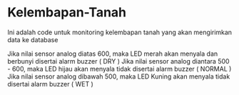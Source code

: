 # Kelembapan-Tanah

Ini adalah code untuk monitoring kelembapan tanah yang akan mengirimkan data ke database

Jika nilai sensor analog diatas 600, maka LED merah akan menyala dan berbunyi disertai alarm buzzer ( DRY )
Jika nilai sensor analog diantara 500 - 600, maka LED hijau akan menyala tidak disertai alarm buzzer ( NORMAL )
Jika nilai sensor analog dibawah 500, maka LED Kuning akan menyala tidak disertai alarm buzzer ( WET )
